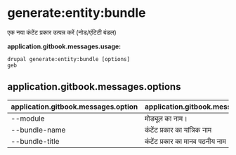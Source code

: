 # generate:entity:bundle
एक नया कंटेंट प्रकार उत्पन्न करें (नोड/एंटिटी बंडल)

**application.gitbook.messages.usage:**
```
drupal generate:entity:bundle [options]
geb
```

## application.gitbook.messages.options
application.gitbook.messages.option | application.gitbook.messages.details
-------|-------------
--module | मोड्यूल का नाम।
--bundle-name | कंटेंट प्रकार का यांत्रिक नाम
--bundle-title | कंटेंट प्रकार का मानव पठनीय नाम
